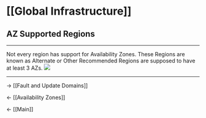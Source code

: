 # [[Global Infrastructure]]
## AZ Supported Regions

<hr>

Not every region has support for Availability Zones.
These Regions are known as Alternate or Other
Recommended Regions are supposed to have at least 3 AZs.
![](https://lh5.googleusercontent.com/5qtab3hoAIdTFAIUxyQmaajyqRvY3Mc8Bq2xcaT-14BE7-ihn4svCsysL6OLd3QoWQSbcEgT7tvioOR6OZ7k-s1OYCsptHvw3a-LMCSj_tllDaiFqoqK9zp2axhR43Ds1p2eh2r7G6T6MW52ew)

<hr>

-> [[Fault and Update Domains]]

<- [[Availability Zones]]

<- [[Main]]